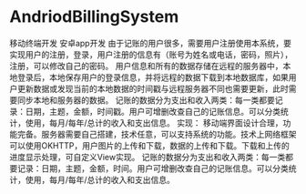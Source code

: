 # AndriodBillingSystem
移动终端开发
安卓app开发
由于记账的用户很多，需要用户注册使用本系统，要实现用户的注册，登录，用户注册的信息有（账号为姓名或电话，密码，照片），注册，可以修改自己的密码。
用户信息和所有的数据存储在远程的服务器中，本地登录后，本地保存用户的登录信息，并将远程的数据下载到本地数据库，如果用户更新数据或发现当前的本地数据的时间戳与远程服务器不同也需要更新，此时需要同步本地和服务器的数据。
记账的数据分为支出和收入两类：每一类都要记录：日期，主题，金额，时间戳。用户可增删改查自己的记账信息。可以分类统计，使用，每月/每年/总计的收入和支出信息。
实现：
移动端界面设计合理，功能完备。服务器需要自己搭建，技术任意，可以支持系统的功能。技术上网络框架可以使用OKHTTP，用户图片的上传和下载，数据的上传和下载。下载和上传的进度显示处理，可自定义View实现。
记账的数据分为支出和收入两类：每一类都要记录：日期，主题，金额，时间。用户可增删改查自己的记账信息。可以分类统计，使用，每月/每年/总计的收入和支出信息。

